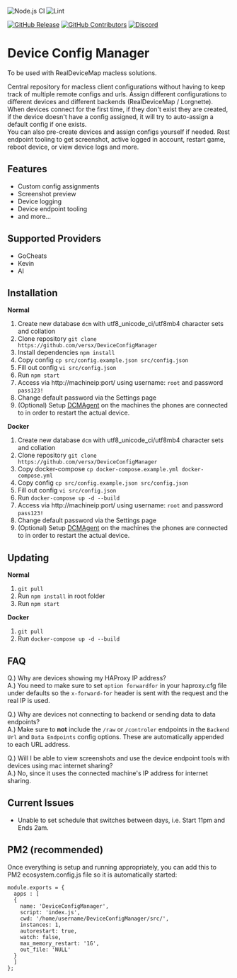 ![Node.js CI](https://github.com/versx/DeviceConfigManager/workflows/Node.js%20CI/badge.svg)
![Lint](https://github.com/versx/DeviceConfigManager/workflows/Lint/badge.svg)  

[![GitHub Release](https://img.shields.io/github/release/versx/DeviceConfigManager.svg)](https://github.com/versx/DeviceConfigManager/releases/)
[![GitHub Contributors](https://img.shields.io/github/contributors/versx/DeviceConfigManager.svg)](https://github.com/versx/DeviceConfigManager/graphs/contributors/)
[![Discord](https://img.shields.io/discord/552003258000998401.svg?label=&logo=discord&logoColor=ffffff&color=7389D8&labelColor=6A7EC2)](https://discord.gg/zZ9h9Xa)  


# Device Config Manager  

To be used with RealDeviceMap macless solutions.  

Central repository for macless client configurations without having to keep track of multiple remote configs and urls. Assign different configurations to different devices and different backends (RealDeviceMap / Lorgnette). When devices connect for the first time, if they don't exist they are created, if the device doesn't have a config assigned, it will try to auto-assign a default config if one exists.  
You can also pre-create devices and assign configs yourself if needed. Rest endpoint tooling to get screenshot, active logged in account, restart game, reboot device, or view device logs and more.  

## Features  
- Custom config assignments  
- Screenshot preview  
- Device logging  
- Device endpoint tooling  
- and more...  

## Supported Providers  
- GoCheats  
- Kevin  
- AI  

## Installation
**Normal**  
1. Create new database `dcm` with utf8_unicode_ci/utf8mb4 character sets and collation  
1. Clone repository `git clone https://github.com/versx/DeviceConfigManager`  
1. Install dependencies `npm install`  
1. Copy config `cp src/config.example.json src/config.json`  
1. Fill out config `vi src/config.json`  
1. Run `npm start`  
1. Access via http://machineip:port/ using username: `root` and password `pass123!`  
1. Change default password via the Settings page  
1. (Optional) Setup [DCMAgent](https://github.com/versx/DCMAgent) on the machines the phones are connected to in order to restart the actual device.  

**Docker**  
1. Create new database `dcm` with utf8_unicode_ci/utf8mb4 character sets and collation  
1. Clone repository `git clone https://github.com/versx/DeviceConfigManager`  
1. Copy docker-compose `cp docker-compose.example.yml docker-compose.yml`  
1. Copy config `cp src/config.example.json src/config.json`  
1. Fill out config `vi src/config.json`  
1. Run `docker-compose up -d --build`  
1. Access via http://machineip:port/ using username: `root` and password `pass123!`  
1. Change default password via the Settings page  
1. (Optional) Setup [DCMAgent](https://github.com/versx/DCMAgent) on the machines the phones are connected to in order to restart the actual device.  

## Updating  
**Normal**  
1. `git pull`  
1. Run `npm install` in root folder  
1. Run `npm start`  

**Docker**  
1. `git pull`  
1. Run `docker-compose up -d --build`

## FAQ
Q.) Why are devices showing my HAProxy IP address?  
A.) You need to make sure to set `option forwardfor` in your haproxy.cfg file under defaults so the `x-forward-for` header is sent with the request and the real IP is used.  

Q.) Why are devices not connecting to backend or sending data to data endpoints?  
A.) Make sure to **not** include the `/raw` or `/controler` endpoints in the `Backend Url` and `Data Endpoints` config options. These are automatically appended to each URL address.  

Q.) Will I be able to view screenshots and use the device endpoint tools with devices using mac internet sharing?  
A.) No, since it uses the connected machine's IP address for internet sharing.  

## Current Issues  
- Unable to set schedule that switches between days, i.e. Start 11pm and Ends 2am.  

## PM2 (recommended)
Once everything is setup and running appropriately, you can add this to PM2 ecosystem.config.js file so it is automatically started:  
```
module.exports = {
  apps : [
  {
    name: 'DeviceConfigManager',
    script: 'index.js',
    cwd: '/home/username/DeviceConfigManager/src/',
    instances: 1,
    autorestart: true,
    watch: false,
    max_memory_restart: '1G',
    out_file: 'NULL'
  }
  ]
};
```
